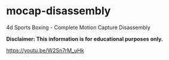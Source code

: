 # mocap-disassembly
 4d Sports Boxing - Complete Motion Capture Disassembly

**Disclaimer: This information is for educational purposes only.**

https://youtu.be/W2Sn7rM_uHk


